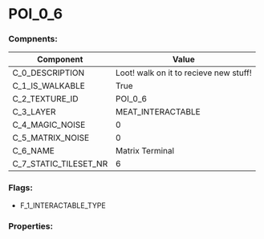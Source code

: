 

# POI_0_6





### Compnents: 
| Component | Value | 
|  --  |  --  | 
| C_0_DESCRIPTION | Loot! walk on it to recieve new stuff! | 
| C_1_IS_WALKABLE | True | 
| C_2_TEXTURE_ID | POI_0_6 | 
| C_3_LAYER | MEAT_INTERACTABLE | 
| C_4_MAGIC_NOISE | 0 | 
| C_5_MATRIX_NOISE | 0 | 
| C_6_NAME | Matrix Terminal | 
| C_7_STATIC_TILESET_NR | 6 | 


### Flags: 
* F_1_INTERACTABLE_TYPE


### Properties: 

